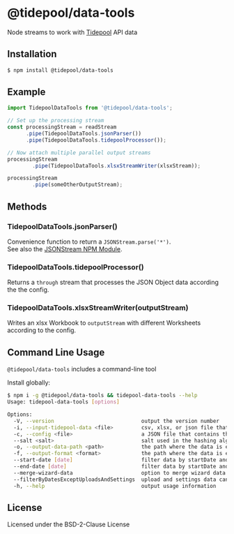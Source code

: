 # @tidepool/data-tools

Node streams to work with [Tidepool](https://tidepool.org) API data

## Installation

``` bash
$ npm install @tidepool/data-tools
```

## Example

``` js
import TidepoolDataTools from '@tidepool/data-tools';

// Set up the processing stream
const processingStream = readStream
      .pipe(TidepoolDataTools.jsonParser())
      .pipe(TidepoolDataTools.tidepoolProcessor());

// Now attach multiple parallel output streams
processingStream
        .pipe(TidepoolDataTools.xlsxStreamWriter(xlsxStream));

processingStream
        .pipe(someOtherOutputStream);
```

## Methods

### TidepoolDataTools.jsonParser()

Convenience function to return a `JSONStream.parse('*')`.  
See also the [JSONStream NPM Module](https://www.npmjs.com/package/JSONStream).

### TidepoolDataTools.tidepoolProcessor()

Returns a `through` stream that processes the JSON Object data according the the config.

### TidepoolDataTools.xlsxStreamWriter(outputStream)

Writes an xlsx Workbook to `outputStream` with different Worksheets according to the config.

## Command Line Usage

`@tidepool/data-tools` includes a command-line tool
<!--
[`npx`](https://ghub.io/npx):

```sh
npx flat foo.json
```

Or install globally:
-->

Install globally:
 
```sh
$ npm i -g @tidepool/data-tools && tidepool-data-tools --help
Usage: tidepool-data-tools [options]

Options:
  -V, --version                            output the version number
  -i, --input-tidepool-data <file>         csv, xlsx, or json file that contains Tidepool data
  -c, --config <file>                      a JSON file that contains the field export configuration
  --salt <salt>                            salt used in the hashing algorithm (default: "no salt specified")
  -o, --output-data-path <path>            the path where the data is exported (default: "/Users/lennart/Documents/Tidepool/data-analytics/node-data-tools/example-data/export")
  -f, --output-format <format>             the path where the data is exported (default: [])
  --start-date [date]                      filter data by startDate and EndDate
  --end-date [date]                        filter data by startDate and EndDate
  --merge-wizard-data                      option to merge wizard data with bolus data. Default is true
  --filterByDatesExceptUploadsAndSettings  upload and settings data can occur before and after start and end dates, so include ALL upload and settings data in export
  -h, --help                               output usage information
```

## License
Licensed under the BSD-2-Clause License
